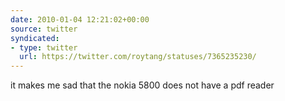 ```yaml
---
date: 2010-01-04 12:21:02+00:00
source: twitter
syndicated:
- type: twitter
  url: https://twitter.com/roytang/statuses/7365235230/
---
```


it makes me sad that the nokia 5800 does not have a pdf reader